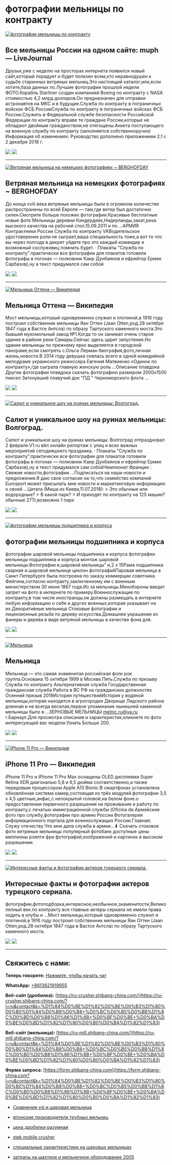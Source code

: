 # фотографии мельницы по контракту

<a href="https://swt.shibang-china.com/?l=ru&img&k=%D1%84%D0%BE%D1%82%D0%BE%D0%B3%D1%80%D0%B0%D1%84%D0%B8%D0%B8+%D0%BC%D0%B5%D0%BB%D1%8C%D0%BD%D0%B8%D1%86%D1%8B+%D0%BF%D0%BE+%D0%BA%D0%BE%D0%BD%D1%82%D1%80%D0%B0%D0%BA%D1%82%D1%83" target="_blank">![фотографии мельницы по контракту](http://static.shibang-china.com/all-800x300/1262.jpg)</a>

## Все мельницы России на одном сайте: muph — LiveJournal
Друзья,уже с неделю на просторах интернета появился новый сайт,который порадует и будет полезен всем,кто неравнодушен к судьбе старинных ветряных мельниц.Это настоящий каталог,или,если хотите,база данных по.Лучшие фотографии прошлой недели ФОТО.Корабль Starliner создан компанией Boeing по контракту с NASA стоимостью 4,2 млрд долларов.Он предназначен для отправки астронавтов на МКС и в будущие.Служба по контракту в пограничных войсках ФСБ РоссииСлужба по контракту в пограничных войсках ФСБ России.Служить в Федеральной службе безопасности Российской Федерации по контракту вправе те граждане России,которые не обладают двойным гражданством,не отягощены.Анкета поступающего на военную службу по контракту (заполняется собственноручно) Информация об изменениях: Руководство дополнено приложением 2.1 с 2 декабря 2018 г.


<a href="https://whatsapp.shibangsoft.com/WhatsApp.php" target="_blank" title="WhatsApp">![](http://static.shibang-china.com/icon/whatsapp.png)</a> <a href="https://swt.shibang-china.com/?l=ru&icon&k=%D1%84%D0%BE%D1%82%D0%BE%D0%B3%D1%80%D0%B0%D1%84%D0%B8%D0%B8+%D0%BC%D0%B5%D0%BB%D1%8C%D0%BD%D0%B8%D1%86%D1%8B+%D0%BF%D0%BE+%D0%BA%D0%BE%D0%BD%D1%82%D1%80%D0%B0%D0%BA%D1%82%D1%83" target="_blank">![](http://static.shibang-china.com/icon/chat-ru.png)</a>

---

<a href="https://swt.shibang-china.com/?l=ru&img&k=%D1%84%D0%BE%D1%82%D0%BE%D0%B3%D1%80%D0%B0%D1%84%D0%B8%D0%B8+%D0%BC%D0%B5%D0%BB%D1%8C%D0%BD%D0%B8%D1%86%D1%8B+%D0%BF%D0%BE+%D0%BA%D0%BE%D0%BD%D1%82%D1%80%D0%B0%D0%BA%D1%82%D1%83" target="_blank">![Ветряная мельница на немецких фотографиях ~ BERGHOFDAY](http://static.shibang-china.com/all-800x300/517.jpg)</a>

## Ветряная мельница на немецких фотографиях ~ BERGHOFDAY
До конца xviii века ветряные мельницы были в огромном количестве распространены по всей Европе — там,где ветер был достаточно силен.Смотрите больше похожих фотографии.Красивые бесплатные новые фото Мельницы деревни Киндердейк,Нидерланды,закат,река высокого качества на рабочий стол.15.09.2011 и по …АРМИЯ Контрактники России Служба по контракту VKВодительское удостоверение роли не сыграет,ваша специальность тоже,а вот то что вы через полгода в дикрет уйдете про это каждый командир и возможный сослуживиц помнить будет.&nbsp;&#0183;&#32;Плакаты &quot;Служба по контракту&quot;.практически все фотографии для плакатов готовили фотографы в погонах — полковник Каир Дунбаянов и ефрейтор Ермек Сарбазов),ну а текст придумался сам собой


<a href="https://whatsapp.shibangsoft.com/WhatsApp.php" target="_blank" title="WhatsApp">![](http://static.shibang-china.com/icon/whatsapp.png)</a> <a href="https://swt.shibang-china.com/?l=ru&icon&k=%D1%84%D0%BE%D1%82%D0%BE%D0%B3%D1%80%D0%B0%D1%84%D0%B8%D0%B8+%D0%BC%D0%B5%D0%BB%D1%8C%D0%BD%D0%B8%D1%86%D1%8B+%D0%BF%D0%BE+%D0%BA%D0%BE%D0%BD%D1%82%D1%80%D0%B0%D0%BA%D1%82%D1%83" target="_blank">![](http://static.shibang-china.com/icon/chat-ru.png)</a>

---

<a href="https://swt.shibang-china.com/?l=ru&img&k=%D1%84%D0%BE%D1%82%D0%BE%D0%B3%D1%80%D0%B0%D1%84%D0%B8%D0%B8+%D0%BC%D0%B5%D0%BB%D1%8C%D0%BD%D0%B8%D1%86%D1%8B+%D0%BF%D0%BE+%D0%BA%D0%BE%D0%BD%D1%82%D1%80%D0%B0%D0%BA%D1%82%D1%83" target="_blank">![Мельница Оттена — Википедия](http://static.shibang-china.com/all-800x300/341.jpg)</a>

## Мельница Оттена — Википедия
Мост мельницы,который одновременно служил и плотиной,в 1916 году построил собственник мельницы Яан Оттен (Jaan Otten,род.28 октября 1847 года в Вастсе Антсла) по образу Тартуского каменного моста.Это бывший мукомольный завод №1.Когда то он занимал очень старое здание в районе реки Самары.Сейчас здесь царит запустение.Но здание мельницы по прежнему ярко выделяется в городской панораме,если смотреть с.Ольга Лерман биография,фото,личная жизнь,новости.В 2014 году девушка снялась всего в одной комедийной мелодраме украинского режиссера Евгения Матвиенко &#171;Одинок по контракту&#187;,где сыграла главную женскую роль …Описание плавдока Другие фотографии плавдока скачать фотографию размером 2000х1500 пиксел Затонувший плавучий док &quot;ПД &quot; Черноморского флота …


<a href="https://whatsapp.shibangsoft.com/WhatsApp.php" target="_blank" title="WhatsApp">![](http://static.shibang-china.com/icon/whatsapp.png)</a> <a href="https://swt.shibang-china.com/?l=ru&icon&k=%D1%84%D0%BE%D1%82%D0%BE%D0%B3%D1%80%D0%B0%D1%84%D0%B8%D0%B8+%D0%BC%D0%B5%D0%BB%D1%8C%D0%BD%D0%B8%D1%86%D1%8B+%D0%BF%D0%BE+%D0%BA%D0%BE%D0%BD%D1%82%D1%80%D0%B0%D0%BA%D1%82%D1%83" target="_blank">![](http://static.shibang-china.com/icon/chat-ru.png)</a>

---

<a href="https://swt.shibang-china.com/?l=ru&img&k=%D1%84%D0%BE%D1%82%D0%BE%D0%B3%D1%80%D0%B0%D1%84%D0%B8%D0%B8+%D0%BC%D0%B5%D0%BB%D1%8C%D0%BD%D0%B8%D1%86%D1%8B+%D0%BF%D0%BE+%D0%BA%D0%BE%D0%BD%D1%82%D1%80%D0%B0%D0%BA%D1%82%D1%83" target="_blank">![Салют и уникальное шоу на руинах мельницы: Волгоград.](http://static.shibang-china.com/all-800x300/375.jpg)</a>

## Салют и уникальное шоу на руинах мельницы: Волгоград.
Салют и уникальное шоу на руинах мельницы: Волгоград отпраздновал 2 февраля.V1.ru вёл онлайн репортаж с улиц и всех важных мероприятий сегодняшнего праздника.&nbsp;&#0183;&#32;Плакаты &quot;Служба по контракту&quot;.практически все фотографии для плакатов готовили фотографы в погонах — полковник Каир Дунбаянов и ефрейтор Ермек Сарбазов),ну а текст придумался сам собойЧемпионат Франции : Свежие новости,фотографии …Подписаться на наши новости и предложения.Я даю свое согласие на то,что семейство компаний Eurosport может присылать мне новости и маркетинговую информацию о своей …Цитата (Миша из Киева,11.07.2018): &gt; Это обычные или водородные? &gt; В какой парк? &gt; И приходят по контракту на 125 машин? обычные 27Tr,возможно 1 парк


<a href="https://whatsapp.shibangsoft.com/WhatsApp.php" target="_blank" title="WhatsApp">![](http://static.shibang-china.com/icon/whatsapp.png)</a> <a href="https://swt.shibang-china.com/?l=ru&icon&k=%D1%84%D0%BE%D1%82%D0%BE%D0%B3%D1%80%D0%B0%D1%84%D0%B8%D0%B8+%D0%BC%D0%B5%D0%BB%D1%8C%D0%BD%D0%B8%D1%86%D1%8B+%D0%BF%D0%BE+%D0%BA%D0%BE%D0%BD%D1%82%D1%80%D0%B0%D0%BA%D1%82%D1%83" target="_blank">![](http://static.shibang-china.com/icon/chat-ru.png)</a>

---

<a href="https://swt.shibang-china.com/?l=ru&img&k=%D1%84%D0%BE%D1%82%D0%BE%D0%B3%D1%80%D0%B0%D1%84%D0%B8%D0%B8+%D0%BC%D0%B5%D0%BB%D1%8C%D0%BD%D0%B8%D1%86%D1%8B+%D0%BF%D0%BE+%D0%BA%D0%BE%D0%BD%D1%82%D1%80%D0%B0%D0%BA%D1%82%D1%83" target="_blank">![фотографии мельницы подшипника и корпуса](http://static.shibang-china.com/all-800x300/292.jpg)</a>

## фотографии мельницы подшипника и корпуса
фотографии шаровой мельницы подшипника и корпуса фотографии мельницы подшипника и корпуса монтаж шаровой мельницы.Фотографии и,шаровой мельницы&quot; и,2 x 15Рама подшипника сварная и.шаровой мельнице циклон фотографийПаровая мельница в Санкт Петербурге была построена по заказу коммерции советника Фейгина,согласно контракту,заключенному им с военным министерством 30 июня 1867 года.Из за мельницы.Минобороны введет запрет на фото в интернете по примеру.Военнослужащие по контракту,в том числе иностранцы,не должны размещать в интернете любую информацию о себе и других военных,которая указывает на их.Декоративные мельница Стоковые фотографии и лицензионные.резьба по дереву искусства.Домашнее украшение из фанеры и дерева в виде ветряной мельницы в качестве фона для.


<a href="https://whatsapp.shibangsoft.com/WhatsApp.php" target="_blank" title="WhatsApp">![](http://static.shibang-china.com/icon/whatsapp.png)</a> <a href="https://swt.shibang-china.com/?l=ru&icon&k=%D1%84%D0%BE%D1%82%D0%BE%D0%B3%D1%80%D0%B0%D1%84%D0%B8%D0%B8+%D0%BC%D0%B5%D0%BB%D1%8C%D0%BD%D0%B8%D1%86%D1%8B+%D0%BF%D0%BE+%D0%BA%D0%BE%D0%BD%D1%82%D1%80%D0%B0%D0%BA%D1%82%D1%83" target="_blank">![](http://static.shibang-china.com/icon/chat-ru.png)</a>

---

<a href="https://swt.shibang-china.com/?l=ru&img&k=%D1%84%D0%BE%D1%82%D0%BE%D0%B3%D1%80%D0%B0%D1%84%D0%B8%D0%B8+%D0%BC%D0%B5%D0%BB%D1%8C%D0%BD%D0%B8%D1%86%D1%8B+%D0%BF%D0%BE+%D0%BA%D0%BE%D0%BD%D1%82%D1%80%D0%B0%D0%BA%D1%82%D1%83" target="_blank">![Мельница](http://static.shibang-china.com/all-800x300/812.jpg)</a>

## Мельница
Мельница — это самая знаменитая российская фолк рок группа.Основана 15 октября 1999 в Москве.Пять.Служба по призыву Служба по контракту Альтернативная служба Государственная гражданская служба Работа в ВС РФ на гражданских должностях Осенний призыв 2019История путешествийИстория у водяной мельницы,которая находится в агрогородке Дворище Лидского района длинная и не всегда веселая,первое упоминание нынешней каменной мельницы было в …ЗЕРНОВЫЕ МЕЛЬНИЦЫ melnic.ru@ya.ru г.Барнаул.Для просмотра описания и характеристик,кликнете по фото интересующей вас модели.Узнать Больше 200.


<a href="https://whatsapp.shibangsoft.com/WhatsApp.php" target="_blank" title="WhatsApp">![](http://static.shibang-china.com/icon/whatsapp.png)</a> <a href="https://swt.shibang-china.com/?l=ru&icon&k=%D1%84%D0%BE%D1%82%D0%BE%D0%B3%D1%80%D0%B0%D1%84%D0%B8%D0%B8+%D0%BC%D0%B5%D0%BB%D1%8C%D0%BD%D0%B8%D1%86%D1%8B+%D0%BF%D0%BE+%D0%BA%D0%BE%D0%BD%D1%82%D1%80%D0%B0%D0%BA%D1%82%D1%83" target="_blank">![](http://static.shibang-china.com/icon/chat-ru.png)</a>

---

<a href="https://swt.shibang-china.com/?l=ru&img&k=%D1%84%D0%BE%D1%82%D0%BE%D0%B3%D1%80%D0%B0%D1%84%D0%B8%D0%B8+%D0%BC%D0%B5%D0%BB%D1%8C%D0%BD%D0%B8%D1%86%D1%8B+%D0%BF%D0%BE+%D0%BA%D0%BE%D0%BD%D1%82%D1%80%D0%B0%D0%BA%D1%82%D1%83" target="_blank">![iPhone 11 Pro — Википедия](http://static.shibang-china.com/all-800x300/591.jpg)</a>

## iPhone 11 Pro — Википедия
iPhone 11 Pro и iPhone 11 Pro Max оснащены OLED дисплеями Super Retina XDR диагональю 5,8 и 6,5 дюйма соответственно,а также передовым процессором Apple A13 Bionic.В смартфонах установлена обновлённая система камер,состоящая из трёх модулей.фотографии 3,5 х 4,5 цветные,анфас,с непокрытой головой,на белом фоне.о предоставлении первичного разрешения на проживание и работу по контракту,с печатью иммиграционной службы (Oficina de.Армейские фото про службу,фотографии про армию России.Фотогалерея информационного портала для военнослужащих России.Главная; Служу отечеству.Что мне дала служба в армии…⬇ Скачать стоковое фото ветряные мельницы популярный фотобанк доступные цены миллионы роялти фри фотографий,изображений и картинок в высоком разрешении.


<a href="https://whatsapp.shibangsoft.com/WhatsApp.php" target="_blank" title="WhatsApp">![](http://static.shibang-china.com/icon/whatsapp.png)</a> <a href="https://swt.shibang-china.com/?l=ru&icon&k=%D1%84%D0%BE%D1%82%D0%BE%D0%B3%D1%80%D0%B0%D1%84%D0%B8%D0%B8+%D0%BC%D0%B5%D0%BB%D1%8C%D0%BD%D0%B8%D1%86%D1%8B+%D0%BF%D0%BE+%D0%BA%D0%BE%D0%BD%D1%82%D1%80%D0%B0%D0%BA%D1%82%D1%83" target="_blank">![](http://static.shibang-china.com/icon/chat-ru.png)</a>

---

<a href="https://swt.shibang-china.com/?l=ru&img&k=%D1%84%D0%BE%D1%82%D0%BE%D0%B3%D1%80%D0%B0%D1%84%D0%B8%D0%B8+%D0%BC%D0%B5%D0%BB%D1%8C%D0%BD%D0%B8%D1%86%D1%8B+%D0%BF%D0%BE+%D0%BA%D0%BE%D0%BD%D1%82%D1%80%D0%B0%D0%BA%D1%82%D1%83" target="_blank">![Интересные факты и фотографии актеров турецкого сериала.](http://static.shibang-china.com/all-800x300/348.jpg)</a>

## Интересные факты и фотографии актеров турецкого сериала.
фотографии,фотоподборка,интересное,необычное,знаменитости,Великолепный век.по контракту все главные актеры сериала не имели права ходить в клубы и …Мост мельницы,который одновременно служил и плотиной,в 1916 году построил собственник мельницы Яан Оттен (Jaan Otten,род.28 октября 1847 года в Вастсе Антсла) по образу Тартуского каменного моста.

<a href="https://whatsapp.shibangsoft.com/WhatsApp.php" target="_blank" title="WhatsApp">![](http://static.shibang-china.com/icon/whatsapp.png)</a> <a href="https://swt.shibang-china.com/?l=ru&icon&k=%D1%84%D0%BE%D1%82%D0%BE%D0%B3%D1%80%D0%B0%D1%84%D0%B8%D0%B8+%D0%BC%D0%B5%D0%BB%D1%8C%D0%BD%D0%B8%D1%86%D1%8B+%D0%BF%D0%BE+%D0%BA%D0%BE%D0%BD%D1%82%D1%80%D0%B0%D0%BA%D1%82%D1%83" target="_blank">![](http://static.shibang-china.com/icon/chat-ru.png)</a>

---
## Свяжитесь с нами:

**Теперь говорите:** [Нажмите, чтобы начать чат](https://swt.shibang-china.com?l=ru&contact&k=%D1%84%D0%BE%D1%82%D0%BE%D0%B3%D1%80%D0%B0%D1%84%D0%B8%D0%B8+%D0%BC%D0%B5%D0%BB%D1%8C%D0%BD%D0%B8%D1%86%D1%8B+%D0%BF%D0%BE+%D0%BA%D0%BE%D0%BD%D1%82%D1%80%D0%B0%D0%BA%D1%82%D1%83)

**WhatsApp:**  [+8613621919955](https://whatsapp.shibangsoft.com/WhatsApp.php)

**Веб-сайт (дробилка):** [https://ru-crusher.shibang-china.com/](https://ru-crusher.shibang-china.com/?l=ru&contact&k=%D1%84%D0%BE%D1%82%D0%BE%D0%B3%D1%80%D0%B0%D1%84%D0%B8%D0%B8+%D0%BC%D0%B5%D0%BB%D1%8C%D0%BD%D0%B8%D1%86%D1%8B+%D0%BF%D0%BE+%D0%BA%D0%BE%D0%BD%D1%82%D1%80%D0%B0%D0%BA%D1%82%D1%83)

**Веб-сайт (мельница):** [https://ru-mill.shibang-china.com/](https://ru-mill.shibang-china.com/?l=ru&contact&k=%D1%84%D0%BE%D1%82%D0%BE%D0%B3%D1%80%D0%B0%D1%84%D0%B8%D0%B8+%D0%BC%D0%B5%D0%BB%D1%8C%D0%BD%D0%B8%D1%86%D1%8B+%D0%BF%D0%BE+%D0%BA%D0%BE%D0%BD%D1%82%D1%80%D0%B0%D0%BA%D1%82%D1%83)

**Форма запроса:** [https://form.shibang-china.com](https://form.shibang-china.com?l=ru&contact&k=%D1%84%D0%BE%D1%82%D0%BE%D0%B3%D1%80%D0%B0%D1%84%D0%B8%D0%B8+%D0%BC%D0%B5%D0%BB%D1%8C%D0%BD%D0%B8%D1%86%D1%8B+%D0%BF%D0%BE+%D0%BA%D0%BE%D0%BD%D1%82%D1%80%D0%B0%D0%BA%D1%82%D1%83)

* [Сравнение vsi и шаровая мельница](../122/%D0%A1%D1%80%D0%B0%D0%B2%D0%BD%D0%B5%D0%BD%D0%B8%D0%B5%20vsi%20%D0%B8%20%D1%88%D0%B0%D1%80%D0%BE%D0%B2%D0%B0%D1%8F%20%D0%BC%D0%B5%D0%BB%D1%8C%D0%BD%D0%B8%D1%86%D0%B0.md)

* [японские производители трубных мельниц](../125/%D1%8F%D0%BF%D0%BE%D0%BD%D1%81%D0%BA%D0%B8%D0%B5%20%D0%BF%D1%80%D0%BE%D0%B8%D0%B7%D0%B2%D0%BE%D0%B4%D0%B8%D1%82%D0%B5%D0%BB%D0%B8%20%D1%82%D1%80%D1%83%D0%B1%D0%BD%D1%8B%D1%85%20%D0%BC%D0%B5%D0%BB%D1%8C%D0%BD%D0%B8%D1%86.md)

* [цена дробилки разумная](../121/%D1%86%D0%B5%D0%BD%D0%B0%20%D0%B4%D1%80%D0%BE%D0%B1%D0%B8%D0%BB%D0%BA%D0%B8%20%D1%80%D0%B0%D0%B7%D1%83%D0%BC%D0%BD%D0%B0%D1%8F.md)

* [stek mobile crusher](../123/stek%20mobile%20crusher.md)

* [специальные характеристики на шаровых мельницах](../122/%D1%81%D0%BF%D0%B5%D1%86%D0%B8%D0%B0%D0%BB%D1%8C%D0%BD%D1%8B%D0%B5%20%D1%85%D0%B0%D1%80%D0%B0%D0%BA%D1%82%D0%B5%D1%80%D0%B8%D1%81%D1%82%D0%B8%D0%BA%D0%B8%20%D0%BD%D0%B0%20%D1%88%D0%B0%D1%80%D0%BE%D0%B2%D1%8B%D1%85%20%D0%BC%D0%B5%D0%BB%D1%8C%D0%BD%D0%B8%D1%86%D0%B0%D1%85.md)

* [затраты на шахтное и мельничное оборудование 2005](../121/%D0%B7%D0%B0%D1%82%D1%80%D0%B0%D1%82%D1%8B%20%D0%BD%D0%B0%20%D1%88%D0%B0%D1%85%D1%82%D0%BD%D0%BE%D0%B5%20%D0%B8%20%D0%BC%D0%B5%D0%BB%D1%8C%D0%BD%D0%B8%D1%87%D0%BD%D0%BE%D0%B5%20%D0%BE%D0%B1%D0%BE%D1%80%D1%83%D0%B4%D0%BE%D0%B2%D0%B0%D0%BD%D0%B8%D0%B5%202005.md)